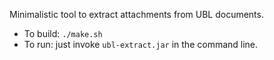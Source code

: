 Minimalistic tool to extract attachments from UBL documents.

* To build: `./make.sh`
* To run: just invoke `ubl-extract.jar` in the command line.

